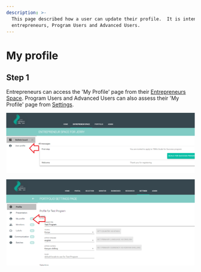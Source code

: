 ```yaml
---
description: >-
  This page described how a user can update their profile.  It is intended for
  entrepreneurs, Program Users and Advanced Users.
---
```


# My profile

## Step 1

Entrepreneurs can access the 'My Profile' page from their [Entrepreneurs Space](https://docs.preignition.org/~/edit/primary/entrepreneurs/entrepreneur-space). Program Users and Advanced Users can also assess their 'My Profile' page from [Settings](https://program-user-docs.preignition.org/~/edit/primary/users-program-and-advanced/portfolio/settings).

![Showing how to access User Profile from the Entrepreneur Space](../../../.gitbook/assets/image-53.png)

![Showing how to access My profile from settings page](../../../.gitbook/assets/image-1.png)

